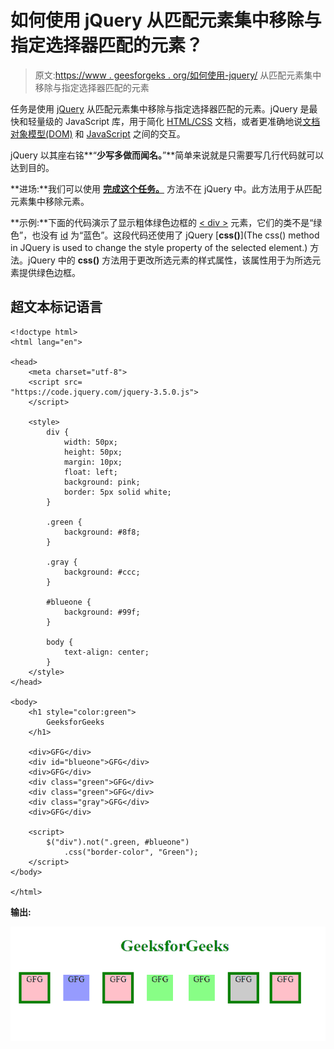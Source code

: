 # 如何使用 jQuery 从匹配元素集中移除与指定选择器匹配的元素？

> 原文:[https://www . geesforgeks . org/如何使用-jquery/](https://www.geeksforgeeks.org/how-to-remove-elements-that-matches-the-specified-selector-from-the-set-of-matched-elements-using-jquery/) 从匹配元素集中移除与指定选择器匹配的元素

任务是使用 [jQuery](https://www.geeksforgeeks.org/jquery-tutorials/) 从匹配元素集中移除与指定选择器匹配的元素。jQuery 是最快和轻量级的 JavaScript 库，用于简化 [HTML/CSS](https://www.geeksforgeeks.org/web-technology/html-css/) 文档，或者更准确地说[文档对象模型(DOM)](https://www.geeksforgeeks.org/dom-document-object-model/) 和 [JavaScript](https://www.geeksforgeeks.org/javascript-tutorial/) 之间的交互。

jQuery 以其座右铭**“**少写多做而闻名。**”**简单来说就是只需要写几行代码就可以达到目的。

**进场:**我们可以使用 [**完成这个任务。**](https://www.geeksforgeeks.org/jquery-not-method-with-examples/) 方法不在 jQuery 中。此方法用于从匹配元素集中移除元素。

**示例:**下面的代码演示了显示粗体绿色边框的 [< div >](https://www.geeksforgeeks.org/div-tag-html/) 元素，它们的类不是“绿色”，也没有 [id](https://www.geeksforgeeks.org/html-id-attributes/) 为“蓝色”。这段代码还使用了 jQuery [**css()**](The css() method in JQuery is used to change the style property of the selected element.) 方法。jQuery 中的 **css()** 方法用于更改所选元素的样式属性，该属性用于为所选元素提供绿色边框。

## 超文本标记语言

```
<!doctype html>
<html lang="en">

<head>
    <meta charset="utf-8">
    <script src=
"https://code.jquery.com/jquery-3.5.0.js">
    </script>

    <style>
        div {
            width: 50px;
            height: 50px;
            margin: 10px;
            float: left;
            background: pink;
            border: 5px solid white;
        }

        .green {
            background: #8f8;
        }

        .gray {
            background: #ccc;
        }

        #blueone {
            background: #99f;
        }

        body {
            text-align: center;
        }
    </style>
</head>

<body>
    <h1 style="color:green">
        GeeksforGeeks
    </h1>

    <div>GFG</div>
    <div id="blueone">GFG</div>
    <div>GFG</div>
    <div class="green">GFG</div>
    <div class="green">GFG</div>
    <div class="gray">GFG</div>
    <div>GFG</div>

    <script>
        $("div").not(".green, #blueone")
            .css("border-color", "Green");
    </script>
</body>

</html>
```

**输出:**

![](img/36f8434042b876659e4f0ec2427bf22a.png)